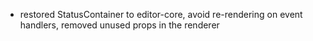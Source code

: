 - restored StatusContainer to editor-core, avoid re-rendering on event handlers, removed unused props in the renderer